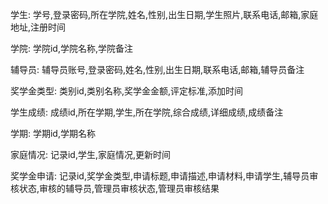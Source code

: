学生: 学号,登录密码,所在学院,姓名,性别,出生日期,学生照片,联系电话,邮箱,家庭地址,注册时间

学院: 学院id,学院名称,学院备注

辅导员: 辅导员账号,登录密码,姓名,性别,出生日期,联系电话,邮箱,辅导员备注

奖学金类型: 类别id,类别名称,奖学金金额,评定标准,添加时间

学生成绩: 成绩id,所在学期,学生,所在学院,综合成绩,详细成绩,成绩备注

学期: 学期id,学期名称

家庭情况: 记录id,学生,家庭情况,更新时间

奖学金申请: 记录id,奖学金类型,申请标题,申请描述,申请材料,申请学生,辅导员审核状态,审核的辅导员,管理员审核状态,管理员审核结果
